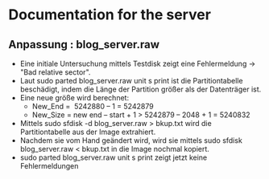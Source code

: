 # Documentation for the server 
## Anpassung : blog_server.raw
- Eine initiale Untersuchung mittels Testdisk zeigt eine Fehlermeldung -> "Bad relative sector".
- Laut sudo parted blog_server.raw unit s print ist die Partitiontabelle beschädigt, indem die Länge der Partition größer als der Datenträger ist.
- Eine neue größe wird berechnet:
  - New_End =  5242880 – 1 = 5242879
  - New_Size = new end – start + 1 > 5242879 – 2048 + 1 = 5240832
- Mittels sudo sfdisk -d blog_server.raw > bkup.txt wird die Partitiontabelle aus der Image extrahiert.
- Nachdem sie vom Hand geändert wird, wird sie mittels sudo sfdisk  blog_server.raw < bkup.txt in die Image nochmal kopiert.
- sudo parted blog_server.raw unit s print zeigt jetzt keine Fehlermeldungen













